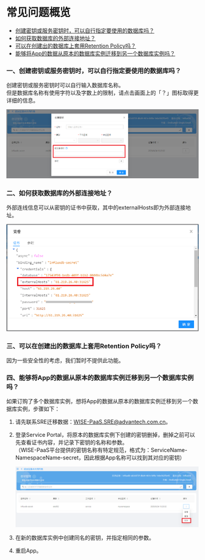 # 常见问题概览

* <a class="false-class" href="#一创建密钥或服务密钥时可以自行指定要使用的数据库吗">创建密钥或服务密钥时，可以自行指定要使用的数据库吗？</a>
* <a class="false-class" href="#二如何获取数据库的外部连接地址">如何获取数据库的外部连接地址？</a>
* <a class="false-class" href="#三可以在创建出的数据库上套用retention-policy吗">可以在创建出的数据库上套用Retention Policy吗？</a>
* <a class="false-class" href="#四能够将app的数据从原本的数据库实例迁移到另一个数据库实例吗">能够将App的数据从原本的数据库实例迁移到另一个数据库实例吗？</a>

### 一、创建密钥或服务密钥时，可以自行指定要使用的数据库吗？

创建密钥或服务密钥时可以自行输入数据库名称。<br>
但是数据库名称有使用字符以及字数上的限制，请点击画面上的「？」图标取得更详细的信息。

![Q&A](./images/qa1.PNG)

### 二、如何获取数据库的外部连接地址？

外部连线信息可以从密钥的证书中获取，其中的externalHosts即为外部连接地址。

![Q&A](./images/secret9.png)

### 三、可以在创建出的数据库上套用Retention Policy吗？

因为一些安全性的考虑，我们暂时不提供此功能。

### 四、能够将App的数据从原本的数据库实例迁移到另一个数据库实例吗？

如果订购了多个数据库实例，想将App的数据从原本的数据库实例迁移到另一个数据库实例，步骤如下：

1. 请先联系SRE迁移数据：WISE-PaaS.SRE@advantech.com.cn。

2. 登录Service Portal，将原本的数据库实例下创建的密钥删掉，删掉之前可以先查看证书内容，并记录下密钥的名称和参数。<br>（WISE-PaaS平台提供的密钥名称有特定规范，格式为：ServiceName-NamespaceName-secret，因此根据App名称可以找到其对应的密钥）

   ![Q&A](./images/secret10.png)

3. 在新的数据库实例中创建同名的密钥，并指定相同的参数。

4. 重启App。
